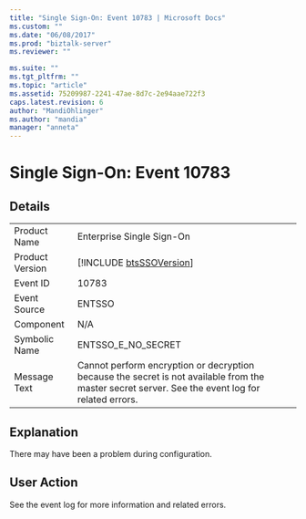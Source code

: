 ```yaml
---
title: "Single Sign-On: Event 10783 | Microsoft Docs"
ms.custom: ""
ms.date: "06/08/2017"
ms.prod: "biztalk-server"
ms.reviewer: ""

ms.suite: ""
ms.tgt_pltfrm: ""
ms.topic: "article"
ms.assetid: 75209987-2241-47ae-8d7c-2e94aae722f3
caps.latest.revision: 6
author: "MandiOhlinger"
ms.author: "mandia"
manager: "anneta"
---
```

# Single Sign-On: Event 10783
## Details  
  
|                 |                                                                                                                                                  |
|-----------------|--------------------------------------------------------------------------------------------------------------------------------------------------|
|  Product Name   |                                                            Enterprise Single Sign-On                                                             |
| Product Version |                                           [!INCLUDE [btsSSOVersion](../includes/btsssoversion-md.md)]                                            |
|    Event ID     |                                                                      10783                                                                       |
|  Event Source   |                                                                      ENTSSO                                                                      |
|    Component    |                                                                       N/A                                                                        |
|  Symbolic Name  |                                                                ENTSSO_E_NO_SECRET                                                                |
|  Message Text   | Cannot perform encryption or decryption because the secret is not available from the master secret server. See the event log for related errors. |
  
## Explanation  
 There may have been a problem during configuration.  
  
## User Action  
 See the event log for more information and related errors.